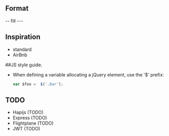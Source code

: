## Format
-- fill ---

## Inspiration
* standard
* AirBnb

##JS style guide.
- When defining a variable allocating a jQuery element, use the '$' prefix:

	```js
	var $foo =  $('.bar');
	```

## TODO
- Hapijs (TODO)
- Express (TODO)
- Flightplane (TODO)
- JWT (TODO)

